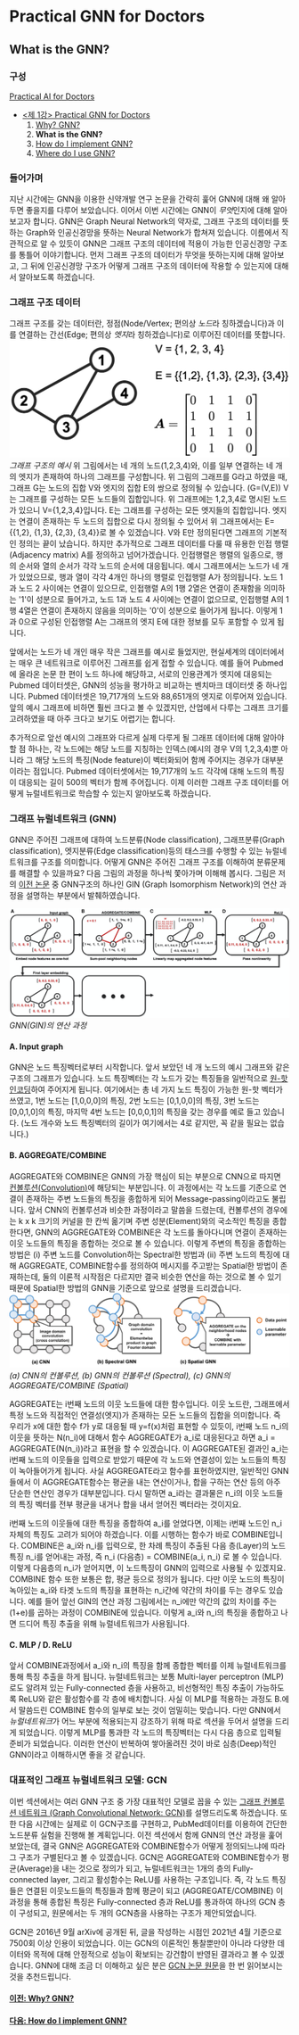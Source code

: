 # Practical GNN for Doctors
## What is the GNN?

### 구성
[Practical AI for Doctors](https://github.com/devdoctors/practical-ai-for-doctors)
- [<제 1강> Practical GNN for Doctors](https://github.com/devdoctors/practical-ai-for-doctors/tree/main/gnn)
  1. [Why? GNN?](https://github.com/devdoctors/practical-ai-for-doctors/blob/main/gnn/01-why.md)
  2. **What is the GNN?**
  3. [How do I implement GNN?](https://github.com/devdoctors/practical-ai-for-doctors/blob/main/gnn/03-how.ipynb)
  4. [Where do I use GNN?](https://github.com/devdoctors/practical-ai-for-doctors/blob/main/gnn/04-where.md)


### 들어가며

지난 시간에는 GNN을 이용한 신약개발 연구 논문을 간략히 훑어 GNN에 대해 왜 알아두면 좋을지를 다루어 보았습니다.
이어서 이번 시간에는 GNN이 *무엇*인지에 대해 알아보고자 합니다.
GNN은 Graph Neural Network의 약자로, 그래프 구조의 데이터를 뜻하는 Graph와 인공신경망을 뜻하는 Neural Network가 합쳐져 있습니다.
이름에서 직관적으로 알 수 있듯이 GNN은 그래프 구조의 데이터에 적용이 가능한 인공신경망 구조를 통틀어 이야기합니다.
먼저 그래프 구조의 데이터가 무엇을 뜻하는지에 대해 알아보고, 그 뒤에 인공신경망 구조가 어떻게 그래프 구조의 데이터에 작용할 수 있는지에 대해서 알아보도록 하겠습니다.


### 그래프 구조 데이터
그래프 구조를 갖는 데이터란, 정점(Node/Vertex; 편의상 *노드*라 칭하겠습니다)과 이를 연결하는 간선(Edge; 편의상 *엣지*라 칭하겠습니다)로 이루어진 데이터를 뜻합니다.
![gnn-02-01](/assets/gnn-02-smallgraph.png)
_그래프 구조의 예시_
위 그림에서는 네 개의 노드(1,2,3,4)와, 이를 일부 연결하는 네 개의 엣지가 존재하여 하나의 그래프를 구성합니다.
위 그림의 그래프를 G라고 하였을 때, 그래프 G는 노드의 집합 V와 엣지의 집합 E의 쌍으로 정의될 수 있습니다. (G=(V,E))
V는 그래프를 구성하는 모든 노드들의 집합입니다. 위 그래프에는 1,2,3,4로 명시된 노드가 있으니 V={1,2,3,4}입니다.
E는 그래프를 구성하는 모든 엣지들의 집합입니다. 엣지는 연결이 존재하는 두 노드의 집합으로 다시 정의될 수 있어서 위 그래프에서는 E={{1,2}, {1,3}, {2,3}, {3,4}}로 볼 수 있겠습니다.
V와 E만 정의된다면 그래프의 기본적인 정의는 끝이 났습니다. 하지만 추가적으로 그래프 데이터를 다룰 때 유용한 인접 행렬(Adjacency matrix) A를 정의하고 넘어가겠습니다.
인접행렬은 행렬의 일종으로, 행의 순서와 열의 순서가 각각 노드의 순서에 대응됩니다.
예시 그래프에서는 노드가 네 개가 있었으므로, 행과 열이 각각 4개인 하나의 행렬로 인접행렬 A가 정의됩니다.
노드 1과 노드 2 사이에는 연결이 있으므로, 인접행렬 A의 1행 2열은 연결이 존재함을 의미하는 '1'이 성분으로 들어가고, 노드 1과 노드 4 사이에는 연결이 없으므로, 인접행렬 A의 1행 4열은 연결이 존재하지 않음을 의미하는 '0'이 성분으로 들어가게 됩니다.
이렇게 1과 0으로 구성된 인접행렬 A는 그래프의 엣지 E에 대한 정보를 모두 포함할 수 있게 됩니다.

앞에서는 노드가 네 개인 매우 작은 그래프를 예시로 들었지만, 현실세계의 데이터에서는 매우 큰 네트워크로 이루어진 그래프를 쉽게 접할 수 있습니다.
예를 들어 Pubmed에 올라온 논문 한 편이 노드 하나에 해당하고, 서로의 인용관계가 엣지에 대응되는 Pubmed 데이터셋은, GNN의 성능을 평가하고 비교하는 벤치마크 데이터셋 중 하나입니다.
Pubmed 데이터셋은 19,717개의 노드와 88,651개의 엣지로 이루어져 있습니다. 앞의 예시 그래프에 비하면 훨씬 크다고 볼 수 있겠지만, 산업에서 다루는 그래프 크기를 고려하였을 때 아주 크다고 보기도 어렵기는 합니다.

추가적으로 앞선 예시의 그래프와 다르게 실제 다루게 될 그래프 데이터에 대해 알아야 할 점 하나는, 각 노드에는 해당 노드를 지칭하는 인덱스(예시의 경우 V의 1,2,3,4)뿐 아니라 그 해당 노드의 특징(Node feature)이 벡터화되어 함께 주어지는 경우가 대부분이라는 점입니다.
Pubmed 데이터셋에서는 19,717개의 노드 각각에 대해 노드의 특징이 대응되는 길이 500의 벡터가 함께 주어집니다.
이제 이러한 그래프 구조 데이터를 어떻게 뉴럴네트워크로 학습할 수 있는지 알아보도록 하겠습니다.


### 그래프 뉴럴네트워크 (GNN)
GNN은 주어진 그래프에 대하여 노드분류(Node classification), 그래프분류(Graph classification), 엣지분류(Edge classification)등의 태스크를 수행할 수 있는 뉴럴네트워크를 구조를 의미합니다.
어떻게 GNN은 주어진 그래프 구조를 이해하여 분류문제를 해결할 수 있을까요?
다음 그림의 과정을 하나씩 쫓아가며 이해해 봅시다.
그림은 저의 [이전 논문](https://www.frontiersin.org/articles/10.3389/fnins.2020.00630/full) 중 GNN구조의 하나인 GIN (Graph Isomorphism Network)의 연산 과정을 설명하는 부분에서 발췌하였습니다.

![gnn-02-process](/assets/gnn-02-process.png)
_GNN(GIN)의 연산 과정_
#### A. Input graph
GNN은 노드 특징벡터로부터 시작합니다.
앞서 보았던 네 개 노드의 예시 그래프와 같은 구조의 그래프가 있습니다.
노드 특징벡터는 각 노드가 갖는 특징들을 일반적으로 [원-핫 인코딩](https://en.wikipedia.org/wiki/One-hot)하여 주어지게 됩니다.
여기에서는 총 네 가지 노드 특징이 가능한 원-핫 벡터가 쓰였고, 1번 노드는 [1,0,0,0]의 특징, 2번 노드는 [0,1,0,0]의 특징, 3번 노드는 [0,0,1,0]의 특징, 마지막 4번 노드는 [0,0,0,1]의 특징을 갖는 경우를 예로 들고 있습니다. (노드 개수와 노드 특징벡터의 길이가 여기에서는 4로 같지만, 꼭 같을 필요는 없습니다.)

#### B. AGGREGATE/COMBINE
AGGREGATE와 COMBINE은 GNN의 가장 핵심이 되는 부분으로 CNN으로 따지면 [컨볼루션(Convolution)](https://en.wikipedia.org/wiki/Convolution)에 해당되는 부분입니다.
이 과정에서는 각 노드를 기준으로 연결이 존재하는 주변 노드들의 특징을 종합하게 되어 Message-passing이라고도 불립니다.
앞서 CNN의 컨볼루션과 비슷한 과정이라고 말씀을 드렸는데, 컨볼루션의 경우에는 k x k 크기의 커널을 한 칸씩 옮기며 주변 성분(Element)와의 국소적인 특징을 종합한다면, GNN의 AGGREGATE와 COMBINE은 각 노드를 돌아다니며 연결이 존재하는 이웃 노드들의 특징을 종합하는 것으로 볼 수 있습니다.
이렇게 주변의 특징을 종합하는 방법은 (i) 주변 노드를 Convolution하는 Spectral한 방법과 (ii) 주변 노드의 특징에 대해 AGGREGATE, COMBINE함수를 정의하여 메시지를 주고받는 Spatial한 방법이 존재하는데, 둘의 이론적 시작점은 다르지만 결국 비슷한 연산을 하는 것으로 볼 수 있기 때문에 Spatial한 방법의 GNN을 기준으로 앞으로 설명을 드리겠습니다.
![convolutions](/assets/gnn-02-convolutions.jpg)
_(a) CNN의 컨볼루션, (b) GNN의 컨볼루션 (Spectral), (c) GNN의 AGGREGATE/COMBINE (Spatial)_

AGGREGATE는 i번째 노드의 이웃 노드들에 대한 함수입니다.
이웃 노드란, 그래프에서 특정 노드와 직접적인 연결성(엣지)가 존재하는 모든 노드들의 집합을 의미합니다.
즉 우리가 x에 대한 함수 f가 y로 대응될 때 y=f(x)처럼 표현할 수 있듯이, i번째 노드 n_i의 이웃을 뜻하는 N(n_i)에 대해서 함수 AGGREGATE가 a_i로 대응된다고 하면 a_i = AGGREGATE(N(n_i))라고 표현을 할 수 있겠습니다.
이 AGGREGATE된 결과인 a_i는 i번째 노드의 이웃들을 입력으로 받았기 때문에 각 노드와 연결성이 있는 노드들의 특징이 녹아들어가게 됩니다.
사실 AGGREGATE라고 함수를 표현하였지만, 일반적인 GNN들에서 이 AGGREGATE함수는 평균을 내는 연산이거나, 합을 구하는 연산 등의 아주 단순한 연산인 경우가 대부분입니다.
다시 말하면 a_i라는 결과물은 n_i의 이웃 노드들의 특징 벡터를 전부 평균을 내거나 합을 내서 얻어진 벡터라는 것이지요.

i번째 노드의 이웃들에 대한 특징을 종합하여 a_i를 얻었다면, 이제는 i번째 노드인 n_i 자체의 특징도 고려가 되어야 하겠습니다.
이를 시행하는 함수가 바로 COMBINE입니다.
COMBINE은 a_i와 n_i를 입력으로, 한 차례 특징이 추출된 다음 층(Layer)의 노드 특징 n_i를 얻어내는 과정, 즉 n_i (다음층) = COMBINE(a_i, n_i) 로 볼 수 있습니다. 이렇게 다음층의 n_i가 얻어지면, 이 노드특징이 GNN의 입력으로 사용될 수 있겠지요.
COMBINE 함수 또한 보통은 합, 평균 등으로 정의가 됩니다. 다만 이웃 노드의 특징이 녹아있는 a_i와 타겟 노드의 특징을 표현하는 n_i간에 약간의 차이를 두는 경우도 있습니다.
예를 들어 앞선 GIN의 연산 과정 그림에서는 n_i에만 약간의 값의 차이를 주는 (1+e)를 곱하는 과정이 COMBINE에 있습니다.
이렇게 a_i와 n_i의 특징을 종합하고 나면 드디어 특징 추출을 위해 뉴럴네트워크가 사용됩니다.

#### C. MLP / D. ReLU
앞서 COMBINE과정에서 a_i와 n_i의 특징을 함께 종합한 벡터를 이제 뉴럴네트워크를 통해 특징 추출을 하게 됩니다.
뉴럴네트워크는 보통 Multi-layer perceptron (MLP)로도 알려져 있는 Fully-connected 층을 사용하고, 비선형적인 특징 추출이 가능하도록 ReLU와 같은 활성함수를 각 층에 배치합니다.
사실 이 MLP를 적용하는 과정도 B.에서 말씀드린 COMBINE 함수의 일부로 보는 것이 엄밀히는 맞습니다.
다만 GNN에서 *뉴럴네트워크*가 어느 부분에 적용되는지 강조하기 위해 따로 섹션을 두어서 설명을 드리게 되었습니다.
이렇게 MLP를 통과한 각 노드의 특징벡터는 다시 다음 층으로 입력될 준비가 되었습니다.
이러한 연산이 반복하여 쌓아올려진 것이 바로 심층(Deep)적인 GNN이라고 이해하시면 좋을 것 같습니다.


### 대표적인 그래프 뉴럴네트워크 모델: GCN
이번 섹션에서는 여러 GNN 구조 중 가장 대표적인 모델로 꼽을 수 있는 [그래프 컨볼루션 네트워크 (Graph Convolutional Network: GCN)](https://arxiv.org/abs/1609.02907)를 설명드리도록 하겠습니다.
또한 다음 시간에는 실제로 이 GCN구조를 구현하고, PubMed데이터를 이용하여 간단한 노드분류 실험을 진행해 볼 계획입니다.
이전 섹션에서 함께 GNN의 연산 과정을 훑어 보았는데, 결국 GNN은 AGGREGATE와 COMBINE함수가 어떻게 정의되느냐에 따라 그 구조가 구별된다고 볼 수 있겠습니다.
GCN은 AGGREGATE와 COMBINE함수가 평균(Average)을 내는 것으로 정의가 되고, 뉴럴네트워크는 1개의 층의 Fully-connected layer, 그리고 활성함수는 ReLU를 사용하는 구조입니다.
즉, 각 노드 특징들은 연결된 이웃노드들의 특징들과 함께 평균이 되고 (AGGREGATE/COMBINE) 이 과정을 통해 종합된 특징은 Fully-connected 층과 ReLU를 통과하여 하나의 GCN 층이 구성되고, 원문에서는 두 개의 GCN층을 사용하는 구조가 제안되었습니다.

GCN은 2016년 9월 arXiv에 공개된 뒤, 글을 작성하는 시점인 2021년 4월 기준으로 7500회 이상 인용이 되었습니다.
이는 GCN의 이론적인 통찰뿐만이 아니라 다양한 데이터와 목적에 대해 안정적으로 성능이 확보되는 강건함이 반영된 결과라고 볼 수 있겠습니다.
GNN에 대해 조금 더 이해하고 싶은 분은 [GCN 논문 원문](https://arxiv.org/abs/1609.02907)을 한 번 읽어보시는 것을 추천드립니다.


#### [이전: Why? GNN?](https://github.com/devdoctors/practical-ai-for-doctors/blob/main/gnn/01-why.md)
#### [다음: How do I implement GNN?](https://github.com/devdoctors/practical-ai-for-doctors/blob/main/gnn/03-how.ipynb)
